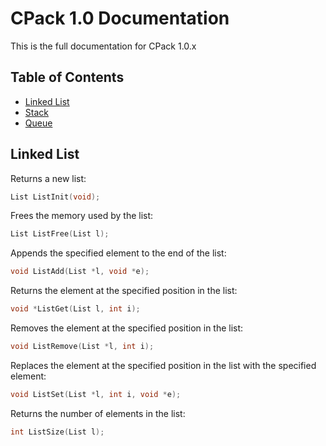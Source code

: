 # CPack 1.0 Documentation
This is the full documentation for CPack 1.0.x

## Table of Contents
* [Linked List](#linked-list)
* [Stack](#stack)
* [Queue](#queue)

## Linked List
Returns a new list:
```c
List ListInit(void);
```
Frees the memory used by the list:
```c
List ListFree(List l);
```
Appends the specified element to the end of the list:
```c
void ListAdd(List *l, void *e);
```
Returns the element at the specified position in the list:
```c
void *ListGet(List l, int i);
```
Removes the element at the specified position in the list:
```c
void ListRemove(List *l, int i);
```
Replaces the element at the specified position in the list with the specified element:
```c
void ListSet(List *l, int i, void *e);
```
Returns the number of elements in the list:
```c
int ListSize(List l);
```